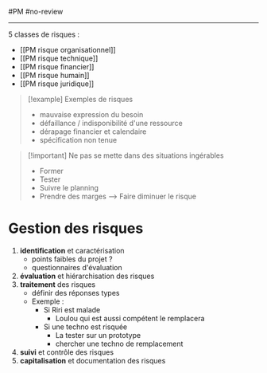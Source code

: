 #PM #no-review 

----

5 classes de risques :
 - [[PM risque organisationnel]]
 - [[PM risque technique]]
 - [[PM risque financier]]
 - [[PM risque humain]]
 - [[PM risque juridique]]

> [!example] Exemples de risques
>  - mauvaise expression du besoin
>  - défaillance / indisponibilité d'une ressource
>  - dérapage financier et calendaire
>  - spécification non tenue

> [!important] Ne pas se mette dans des situations ingérables
>  - Former
>  - Tester
>  - Suivre le planning
>  - Prendre des marges
>  --> Faire diminuer le risque

# Gestion des risques
 1. **identification** et caractérisation
     - points faibles du projet ?
     - questionnaires d'évaluation
 2. **évaluation** et hiérarchisation des risques
 3. **traitement** des risques
     - définir des réponses types
     - Exemple :
         - Si Riri est malade
             - Loulou qui est aussi compétent le remplacera
         - Si une techno est risquée
             - La tester sur un prototype
             - chercher une techno de remplacement
 1. **suivi** et contrôle des risques
 2. **capitalisation** et documentation des risques

